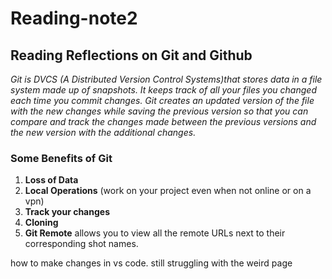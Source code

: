 # Reading-note2

## Reading Reflections on Git and Github

  *Git is DVCS (A Distributed Version Control Systems)that stores data in a file system made up of snapshots. It keeps track of all your files you changed each time you commit changes. Git creates an updated version of the file with the new changes while saving the previous version so that you can compare and track the changes made between the previous versions and the new version with the additional changes.*

  ### Some Benefits of Git
  
  1. **Loss of Data**
  2. **Local Operations** (work on your project even when not online or on a vpn)
  3. **Track your changes**
  4. **Cloning**
  5. **Git Remote** allows you to view all the remote URLs next to their corresponding shot names.

  how to make changes in vs code.
 still struggling with the weird page